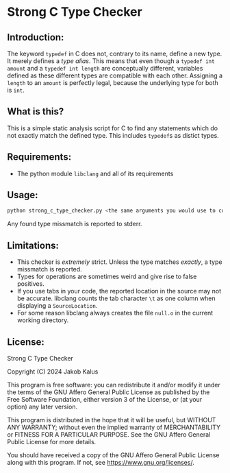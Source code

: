 # Strong C Type Checker

## Introduction:
The keyword `typedef` in C does not, contrary to its name, define a new type.
It merely defines a _type alias_.
This means that even though a `typedef int amount` and a `typedef int length` are conceptually different,
variables defined as these different types are compatible with each other.
Assigning a `length` to an `amount` is perfectly legal, because the underlying type for both is `int`.

## What is this?
This is a simple static analysis script for C to find any statements which do not exactly match the defined type.
This includes `typedef`s as distict types.

## Requirements:
- The python module `libclang` and all of its requirements

## Usage:
```bash
python strong_c_type_checker.py <the same arguments you would use to compile something with clang>
```
Any found type missmatch is reported to stderr.

## Limitations:
- This checker is _extremely_ strict. Unless the type matches _exactly_, a type missmatch is reported.
- Types for operations are sometimes weird and give rise to false positives.
- If you use tabs in your code, the reported location in the source may not be accurate.
  libclang counts the tab character `\t` as one column when displaying a `SourceLocation`.
- For some reason libclang always creates the file `null.o` in the current working directory.

## License:
Strong C Type Checker

Copyright (C) 2024  Jakob Kalus

This program is free software: you can redistribute it and/or modify
it under the terms of the GNU Affero General Public License as published by
the Free Software Foundation, either version 3 of the License, or
(at your option) any later version.

This program is distributed in the hope that it will be useful,
but WITHOUT ANY WARRANTY; without even the implied warranty of
MERCHANTABILITY or FITNESS FOR A PARTICULAR PURPOSE.  See the
GNU Affero General Public License for more details.

You should have received a copy of the GNU Affero General Public License
along with this program.  If not, see <https://www.gnu.org/licenses/>.

